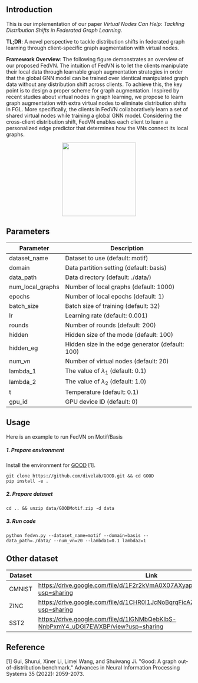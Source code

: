 ## Introduction
This is our implementation of our paper *Virtual Nodes Can Help: Tackling Distribution Shifts in Federated Graph Learning.*

**TL;DR**: A novel perspective to tackle distribution shifts in federated graph learning through client-specific graph augmentation with virtual nodes.  

**Framework Overview**:
The following figure demonstrates an overview of our proposed FedVN. 
The intuition of FedVN is to let the clients manipulate their local data through learnable graph augmentation strategies 
in order that the global GNN model can be trained over identical manipulated graph data without any distribution shift 
across clients. To achieve this, the key point is to design a proper scheme for graph augmentation. Inspired by recent
studies about virtual nodes in graph learning, we propose to learn graph augmentation with extra virtual nodes to 
eliminate distribution shifts in FGL. More specifically, the clients in FedVN collaboratively learn a set of shared 
virtual nodes while training a global GNN model. Considering the cross-client distribution shift, FedVN enables each 
client to learn a personalized edge predictor that determines how the VNs connect its local graphs.


<div align=center><img src="https://anonymous.4open.science/r/FedVN-10024/FedVN.png" height="200px"/></div>

## Parameters

| Parameter         |           Description                                 | 
|-------------------|-------------------------------------------------------|
| dataset_name      |   Dataset to use (default: motif)                     |
| domain            |   Data partition setting (default: basis)             |
| data_path         |   Data directory (default: ./data/)                   |
| num_local_graphs  |   Number of local graphs (default: 1000)              |
| epochs            |   Number of local epochs (default: 1)                 |
| batch_size        |   Batch size of training (default: 32)                |
| lr                |   Learning rate (default: 0.001)                      |
| rounds            |   Number of rounds (default: 200)                     |
| hidden            |   Hidden size of the mode (default: 100)              |
| hidden_eg         |   Hidden size in the edge generator (default: 100)    |
| num_vn            |   Number of virtual nodes (default: 20)               |
| lambda_1          |   The value of $\lambda_1$ (default: 0.1)              |
| lambda_2          |   The value of $\lambda_2$ (default: 1.0)              |
| t                 |   Temperature (default: 0.1)                          |
| gpu_id            |   GPU device ID (default: 0)                          |

## Usage

Here is an example to run FedVN on Motif/Basis

##### 1. Prepare environment
Install the environment for [GOOD](https://github.com/divelab/GOOD) [1].
```
git clone https://github.com/divelab/GOOD.git && cd GOOD
pip install -e .
```

##### 2. Prepare dataset 
```
cd .. && unzip data/GOODMotif.zip -d data 
```

##### 3. Run code

```
python fedvn.py --dataset_name=motif --domain=basis --data_path=./data/ --num_vn=20 --lambda1=0.1 lambda2=1 
```

## Other dataset 

|   Dataset     |                   Link        | 
|---------------|-------------------------------|
|   CMNIST      | https://drive.google.com/file/d/1F2r2kVmA0X07AXyap9Y_rOM6LipDzwhq/view?usp=sharing |
|   ZINC        | https://drive.google.com/file/d/1CHR0I1JcNoBqrqFicAZVKU3213hbsEPZ/view?usp=sharing |
|   SST2        | https://drive.google.com/file/d/1lGNMbQebKIbS-NnbPxmY4_uDGI7EWXBP/view?usp=sharing |

## Reference
[1] Gui, Shurui, Xiner Li, Limei Wang, and Shuiwang Ji. "Good: A graph out-of-distribution benchmark." Advances in Neural Information Processing Systems 35 (2022): 2059-2073.
